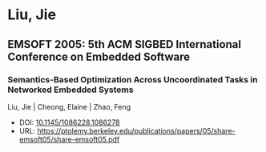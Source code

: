 # Liu, Jie

## EMSOFT 2005: 5th ACM SIGBED International Conference on Embedded Software

### Semantics-Based Optimization Across Uncoordinated Tasks in Networked Embedded Systems
Liu, Jie | Cheong, Elaine | Zhao, Feng
* DOI: [10.1145/1086228.1086278](https://doi.org/10.1145/1086228.1086278)
* URL: <https://ptolemy.berkeley.edu/publications/papers/05/share-emsoft05/share-emsoft05.pdf>


